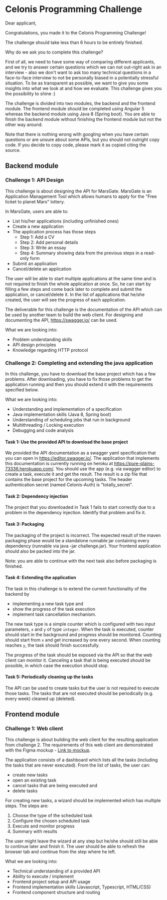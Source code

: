 # Celonis Programming Challenge

Dear applicant,

Congratulations, you made it to the Celonis Programming Challenge!

The challenge should take less than 6 hours to be entirely finished.

Why do we ask you to complete this challenge?

First of all, we need to have some way of comparing different applicants, and we try to answer certain questions which we can not out-right ask in an interview - also we don't want to ask too many technical questions in a face-to-face interview to not be personally biased in a potentially stressful situation. To be as transparent as possible, we want to give you some insights into what we look at and how we evaluate. This challenge gives you the possibility to shine :)

The challenge is divided into two modules, the backend and the frontend module. The frontend module should be completed using Angular 5 whereas the backend module using Java 8 (Spring boot). You are able to finish the backend module without finishing the frontend module but not the other way around.

Note that there is nothing wrong with googling when you have certain questions or are unsure about some APIs, but you should not outright copy code. If you decide to copy code, please mark it as copied citing the source.

## Backend module

### Challenge 1: API Design

This challenge is about designing the API for MarsGate. MarsGate is an Application Management Tool which allows humans to apply for the "Free ticket to planet Mars" lottery.

In MarsGate, users are able to:
- List his/her applications (including unfinished ones)
- Create a new application
- The application process has those steps
    - Step 1: Add a CV
    - Step 2: Add personal details
    - Step 3: Write an essay
    - Step 4: Summary showing data from the previous steps in a read-only form
- Submit an application
- Cancel/delete an application

The user will be able to start multiple applications at the same time and is not required to finish the whole application at once. So, he can start by filling a few steps and come back later to complete and submit the application, or cancel/delete it. In the list of applications that he/she created, the user will see the progress of each application.

The deliverable for this challenge is the documentation of the API which can be used by another team to build the web client. For designing and documenting the API, https://swagger.io/ can be used.

What we are looking into:
- Problem understanding skills
- API design principles
- Knowledge regarding HTTP protocol

### Challenge 2: Completing and extending the java application

In this challenge, you have to download the base project which has a few problems. After downloading, you have to fix those problems to get the application running and then you should extend it with the requirements specified below.

What we are looking into:
- Understanding and implementation of a specification
- Java implementation skills (Java 8, Spring boot)
- Understanding of scheduling jobs that run in background
- Multithreading / Locking execution
- Debugging and code analysis

#### Task 1: Use the provided API to download the base project

We provided the API documentation as a swagger yaml specification that you can open in https://editor.swagger.io/. The application that implements this documentation is currently running on heroku at https://pure-plains-73336.herokuapp.com/. You should use the app (e.g. via swagger editor) to create a task, execute it and get the result. The result is a zip file that contains the base project for the upcoming tasks. The header authentication secret (named Celonis-Auth) is "totally_secret".

#### Task 2: Dependency injection

The project that you downloaded in Task 1 fails to start correctly due to a problem in the dependency injection.
Identify that problem and fix it.

#### Task 3: Packaging

The packaging of the project is incorrect. The expected result of the maven packaging phase
would be a standalone runnable jar containing every dependency (runnable via java -jar challenge.jar).
Your frontend application should also be packed into the jar.

Note: you are able to continue with the next task also before packaging is finished.

#### Task 4: Extending the application

The task in this challenge is to extend the current functionality of the backend by
- implementing a new task type and
- show the progress of the task execution
- implement task cancellation mechanism.

The new task type is a simple counter which is configured with two input parameters, `x` and `y` of type `integer`. When the task is executed, counter should start in the background and progress should be monitored. Counting should start from `x` and get increased by one every second. When counting reaches `y`, the task should finish successfully.

The progress of the task should be exposed via the API so that the web client can monitor it. Canceling a task that is being executed should be possible, in which case the execution should stop.

#### Task 5: Periodically cleaning up the tasks

The API can be used to create tasks but the user is not required to execute those tasks. The tasks that are not executed should be periodically (e.g. every week) cleaned up (deleted).

## Frontend module

### Challenge 1: Web client

This challenge is about building the web client for the resulting application from challenge 2. The requirements of this web client are demonstrated with the Figma mockup - [Link to mockup](https://www.figma.com/proto/QU16smviKOMZek8twvbxw1ap/Full-stack---challenge-02).

The application consists of a dashboard which lists all the tasks (including the tasks that are never executed). From the list of tasks, the user can:
- create new tasks
- open an existing task
- cancel tasks that are being executed and
- delete tasks

For creating new tasks, a wizard should be implemented which has multiple steps. The steps are:
1. Choose the type of the scheduled task
2. Configure the chosen scheduled task
3. Execute and monitor progress
4. Summary with results

The user might leave the wizard at any step but he/she should still be able to continue later and finish it. The user should be able to refresh the browser tab and continue from the step where he left.

What we are looking into:
- Technical understanding of a provided API
- Ability to execute / implement
- Frontend project setup and API usage
- Frontend implementation skills (Javascript, Typescript, HTML/CSS)
- Frontend component structure and routing
